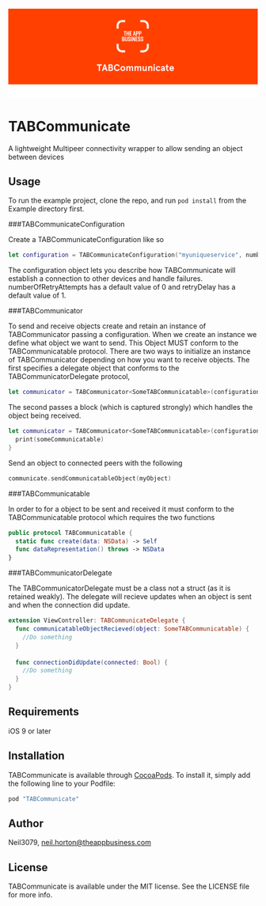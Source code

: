 ![The App Business](https://github.com/theappbusiness/TABCommunicate/blob/master/Banner.png)

# TABCommunicate

A lightweight Multipeer connectivity wrapper to allow sending an object between devices

## Usage

To run the example project, clone the repo, and run `pod install` from the Example directory first.

###TABCommunicateConfiguration

Create a TABCommunicateConfiguration like so

```swift
let configuration = TABCommunicateConfiguration("myuniqueservice", numberOfRetryAttempts: 3, retryDelay: 1, password: "password")
```

The configuration object lets you describe how TABCommunicate will establish a connection to other devices and handle failures. numberOfRetryAttempts has a default value of 0 and retryDelay has a default value of 1.

###TABCommunicator

To send and receive objects create and retain an instance of TABCommunicator passing a configuration. When we create an instance we define what object we want to send. This Object MUST conform to the TABCommunicatable protocol. There are two ways to initialize an instance of TABCommunicator depending on how you want to receive objects. The first specifies a delegate object that conforms to the TABCommunicatorDelegate protocol,

```swift
let communicator = TABCommunicator<SomeTABCommunicatable>(configuration, delegate: self)
```

The second passes a block (which is captured strongly) which handles the object being received.

```swift
let communicator = TABCommunicator<SomeTABCommunicatable>(configuration) { someCommunicatable in
  print(someCommunicatable)
}
```

Send an object to connected peers with the following

```swift
communicate.sendCommunicatableObject(myObject)
```

###TABCommunicatable

In order to for a object to be sent and received it must conform to the TABCommunicatable protocol which requires the two functions

```swift
public protocol TABCommunicatable {
  static func create(data: NSData) -> Self
  func dataRepresentation() throws -> NSData
}
```

###TABCommunicatorDelegate

The TABCommunicatorDelegate must be a class not a struct (as it is retained weakly). The delegate will recieve updates when an object is sent and when the connection did update.

```swift
extension ViewController: TABCommunicateDelegate {
  func communicatableObjectRecieved(object: SomeTABCommunicatable) {
    //Do something
  }

  func connectionDidUpdate(connected: Bool) {
    //Do something
  }
}
```

## Requirements

iOS 9 or later

## Installation

TABCommunicate is available through [CocoaPods](http://cocoapods.org). To install
it, simply add the following line to your Podfile:

```ruby
pod "TABCommunicate"
```

## Author

Neil3079, neil.horton@theappbusiness.com

## License

TABCommunicate is available under the MIT license. See the LICENSE file for more info.
